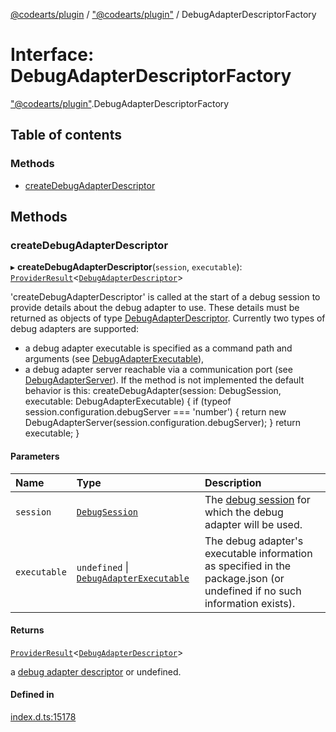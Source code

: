 [@codearts/plugin](../README.md) / ["@codearts/plugin"](../modules/_codearts_plugin_.md) / DebugAdapterDescriptorFactory

# Interface: DebugAdapterDescriptorFactory

["@codearts/plugin"](../modules/_codearts_plugin_.md).DebugAdapterDescriptorFactory

## Table of contents

### Methods

- [createDebugAdapterDescriptor](codearts_plugin_.DebugAdapterDescriptorFactory.md#createdebugadapterdescriptor)

## Methods

### createDebugAdapterDescriptor

▸ **createDebugAdapterDescriptor**(`session`, `executable`): [`ProviderResult`](../modules/_codearts_plugin_.md#providerresult)<[`DebugAdapterDescriptor`](../modules/_codearts_plugin_.md#debugadapterdescriptor)\>

'createDebugAdapterDescriptor' is called at the start of a debug session to provide details about the debug adapter to use.
These details must be returned as objects of type [DebugAdapterDescriptor](../modules/_codearts_plugin_.md#debugadapterdescriptor).
Currently two types of debug adapters are supported:
- a debug adapter executable is specified as a command path and arguments (see [DebugAdapterExecutable](../classes/codearts_plugin_.DebugAdapterExecutable.md)),
- a debug adapter server reachable via a communication port (see [DebugAdapterServer](../classes/codearts_plugin_.DebugAdapterServer.md)).
If the method is not implemented the default behavior is this:
  createDebugAdapter(session: DebugSession, executable: DebugAdapterExecutable) {
     if (typeof session.configuration.debugServer === 'number') {
        return new DebugAdapterServer(session.configuration.debugServer);
     }
     return executable;
  }

#### Parameters

| Name | Type | Description |
| :------ | :------ | :------ |
| `session` | [`DebugSession`](codearts_plugin_.DebugSession.md) | The [debug session](codearts_plugin_.DebugSession.md) for which the debug adapter will be used. |
| `executable` | `undefined` \| [`DebugAdapterExecutable`](../classes/codearts_plugin_.DebugAdapterExecutable.md) | The debug adapter's executable information as specified in the package.json (or undefined if no such information exists). |

#### Returns

[`ProviderResult`](../modules/_codearts_plugin_.md#providerresult)<[`DebugAdapterDescriptor`](../modules/_codearts_plugin_.md#debugadapterdescriptor)\>

a [debug adapter descriptor](../modules/_codearts_plugin_.md#debugadapterdescriptor) or undefined.

#### Defined in

[index.d.ts:15178](https://github.com/shuyaqian/cloudide-plugin-api/blob/5b69219/index.d.ts#L15178)
